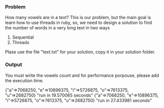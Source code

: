 ### Problem

How many vowels are in a text? This is our problem, but the main goal is
learn how to use threads in ruby, so, we need to design a solution to find
the number of words in a very long text in two ways

1. Sequential
2. Threads


Plase use the file "text.txt" for your solution, copy it in your solution
folder.


### Output

You must write the vowels count and for performance porpouse, please add
the execution time.

{"a"=>7068250, "e"=>10896375, "i"=>5726875, "o"=>7613375, "u"=>2682750}
"run in 19.570065 seconds"
{"a"=>7068250, "e"=>10896375, "i"=>5726875, "o"=>7613375, "u"=>2682750}
"run in 27.433981 seconds"
